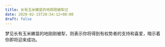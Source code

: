 ```yaml
---
title: 长有玉米嫩苗的地刚刚被犁过
date: 2020-02-15T20:54:12+08:00
draft: false
---
```


梦见长有玉米嫩苗的地刚刚被犁，则表示你将得到有权势者的支持和喜爱，暗示着你即将迎来成功。<br>
